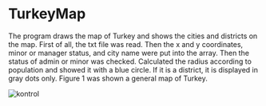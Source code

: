 # TurkeyMap
The program draws the map of Turkey and shows the cities and districts on the map. 
First of all,  the txt file was read.
Then the x and y coordinates, minor or manager status, and city name were put into the array. 
Then the status of admin or minor was checked. 
Calculated the radius according to population and showed it with a blue circle. 
If it is a district, it is displayed in gray dots only.
Figure 1 was shown a general map of Turkey.

![kontrol](https://user-images.githubusercontent.com/77505777/126904692-0783b3ec-574c-4f12-944f-a74126cdb8cd.PNG)

